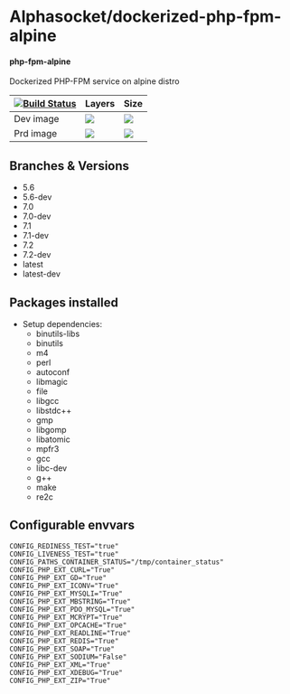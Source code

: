 # Alphasocket/dockerized-php-fpm-alpine
#### php-fpm-alpine
Dockerized PHP-FPM service on alpine distro


| [![Build Status](https://semaphoreci.com/api/v1/alphasocket/dockerized-php-fpm-alpine/branches/7.2-dev/badge.svg)](https://semaphoreci.com/alphasocket/dockerized-php-fpm-alpine) | Layers | Size  |
| ----- | ----- | ----- |
| Dev image | [![](https://images.microbadger.com/badges/image/03192859189254/dockerized-php-fpm-alpine:7.2-dev.svg)](https://microbadger.com/images/03192859189254/php-fpm-alpine:7.2-dev ) | [![](https://images.microbadger.com/badges/version/03192859189254/dockerized-php-fpm-alpine:7.2-dev.svg)](https://microbadger.com/images/03192859189254/php-fpm-alpine:7.2-dev) |
| Prd image | [![](https://images.microbadger.com/badges/image/alphasocket/php-fpm-alpine:7.2-dev.svg)](https://microbadger.com/images/alphasocket/php-fpm-alpine:7.2-dev ) | [![](https://images.microbadger.com/badges/version/alphasocket/php-fpm-alpine:7.2-dev.svg)](https://microbadger.com/images/alphasocket/php-fpm-alpine:7.2-dev) |

## Branches & Versions
- 5.6
- 5.6-dev
- 7.0
- 7.0-dev
- 7.1
- 7.1-dev
- 7.2
- 7.2-dev
- latest
- latest-dev


## Packages installed
- Setup dependencies:
  + binutils-libs
  + binutils
  + m4
  + perl
  + autoconf
  + libmagic
  + file
  + libgcc
  + libstdc++
  + gmp
  + libgomp
  + libatomic
  + mpfr3
  + gcc
  + libc-dev
  + g++
  + make
  + re2c


## Configurable envvars
~~~
CONFIG_REDINESS_TEST="true"
CONFIG_LIVENESS_TEST="true"
CONFIG_PATHS_CONTAINER_STATUS="/tmp/container_status"
CONFIG_PHP_EXT_CURL="True"
CONFIG_PHP_EXT_GD="True"
CONFIG_PHP_EXT_ICONV="True"
CONFIG_PHP_EXT_MYSQLI="True"
CONFIG_PHP_EXT_MBSTRING="True"
CONFIG_PHP_EXT_PDO_MYSQL="True"
CONFIG_PHP_EXT_MCRYPT="True"
CONFIG_PHP_EXT_OPCACHE="True"
CONFIG_PHP_EXT_READLINE="True"
CONFIG_PHP_EXT_REDIS="True"
CONFIG_PHP_EXT_SOAP="True"
CONFIG_PHP_EXT_SODIUM="False"
CONFIG_PHP_EXT_XML="True"
CONFIG_PHP_EXT_XDEBUG="True"
CONFIG_PHP_EXT_ZIP="True"
~~~
